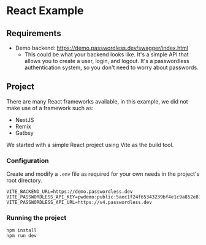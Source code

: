 # React Example

## Requirements

- Demo backend: https://demo.passwordless.dev/swagger/index.html
    - This could be what your backend looks like. It's a simple API that allows you to create a user, login, and logout. It's a passwordless authentication system, so you don't need to worry about passwords.

## Project

There are many React frameworks available, in this example, we did not make use of a framework such as:
- NextJS
- Remix
- Gatbsy

We started with a simple React project using Vite as the build tool.

### Configuration
Create and modify a `.env` file as required for your own needs in the project's root directory.

```shell
VITE_BACKEND_URL=https://demo.passwordless.dev
VITE_PASSWORDLESS_API_KEY=pwdemo:public:5aec1f24f65343239bf4e1c9a852e871
VITE_PASSWORDLESS_API_URL=https://v4.passwordless.dev
```

### Running the project

```shell
npm install
npm run dev
```
